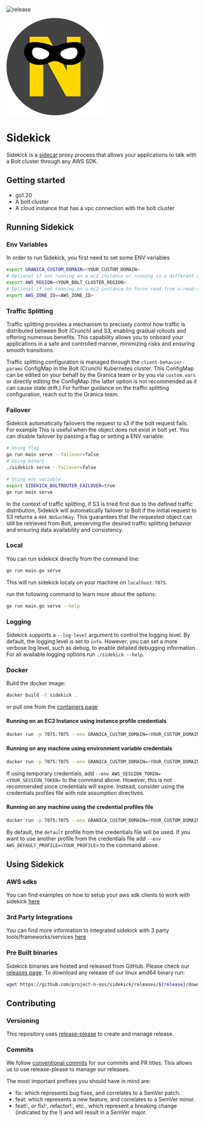 ![release](https://img.shields.io/github/v/release/project-n-oss/sidekick)

![projectn-sidekick.png](projectn-sidekick.png)

# Sidekick

Sidekick is a [sidecar](https://learn.microsoft.com/en-us/azure/architecture/patterns/sidecar) proxy process that allows your applications to talk with a Bolt cluster through any AWS SDK.

## Getting started

- go1.20
- A bolt cluster
- A cloud instance that has a vpc connection with the bolt cluster

## Running Sidekick

### Env Variables

In order to run Sidekick, you first need to set some ENV variables

```bash
export GRANICA_CUSTOM_DOMAIN=<YOUR_CUSTOM_DOMAIN>
# Optional if not running on a ec2 instance or running in a different region
export AWS_REGION=<YOUR_BOLT_CLUSTER_REGION>
# Optional if not running on a ec2 instance to force read from a read-replica in this az
export AWS_ZONE_ID=<AWS_ZONE_ID>
```

### Traffic Splitting

Traffic splitting provides a mechanism to precisely control how traffic is distributed between Bolt (Crunch) and S3, enabling gradual rollouts and offering numerous benefits. This capability allows you to onboard your applications in a safe and controlled manner, minimizing risks and ensuring smooth transitions.

Traffic splitting configuration is managed through the `client-behavior-params` ConfigMap in the Bolt (Crunch) Kubernetes cluster. This ConfigMap can be edited on your behalf by the Granica team or by you via `custom.vars` or directly editing the ConfigMap (the latter option is not recommended as it can cause state drift.) For further guidance on the traffic splitting configuration, reach out to the Granica team.

### Failover

Sidekick automatically failovers the request to s3 if the bolt request fails. For example This is useful when the object does not exist in bolt yet.
You can disable failover by passing a flag or setting a ENV variable:

```bash
# Using flag
go run main serve --failover=false
# Using binary
./sidekick serve --failover=false
```

```bash
# Using env variable
export SIDEKICK_BOLTROUTER_FAILOVER=true
go run main serve
```

In the context of traffic splitting, if S3 is tried first due to the defined traffic distribution, Sidekick will automatically failover to Bolt if the initial request to S3 returns a `404 NoSuchKey`. This guarantees that the requested object can still be retrieved from Bolt, preserving the desired traffic splitting behavior and ensuring data availability and consistency.

### Local

You can run sidekick directly from the command line:

```bash
go run main.go serve
```

This will run sidekick localy on your machine on `localhost:7075`.

run the following command to learn more about the options:

```bash
go run main.go serve --help
```

### Logging

Sidekick supports a `--log-level` argument to control the logging level. By default, the logging level is set to `info`. However, you can set a more verbose log level, such as debug, to enable detailed debugging information. For all available logging options run `./sidekick --help`.

### Docker

Build the docker image:

```bash
docker build -t sidekick .
```

or pull one from the [containers page](https://github.com/project-n-oss/sidekick/pkgs/container/sidekick)

#### Running on an EC2 Instance using instance profile credentials

```bash
docker run -p 7075:7075 --env GRANICA_CUSTOM_DOMAIN=<YOUR_CUSTOM_DOMAIN> -env AWS_REGION=<YOUR_BOLT_CLUSTER_REGION> <sidekick-image> sidekick serve
```

#### Running on any machine using environment variable credentials

```bash
docker run -p 7075:7075 --env GRANICA_CUSTOM_DOMAIN=<YOUR_CUSTOM_DOMAIN> -env AWS_REGION=<YOUR_BOLT_CLUSTER_REGION> --env AWS_ACCESS_KEY_ID=<YOUR_AWS_ACCESS_KEY> --env AWS_SECRET_ACCESS_KEY="<YOUR_AWS_SECRET_KEY>" <sidekick-image> serve -v
```

If using temporary credentials, add `--env AWS_SESSION_TOKEN=<YOUR_SESSION_TOKEN>` to the command above. However, this is not recommended since credentials will expire. Instead, consider using the credentials profiles file with role assumption directives.

#### Running on any machine using the credential profiles file

```bash
docker run -p 7075:7075 --env GRANICA_CUSTOM_DOMAIN=<YOUR_CUSTOM_DOMAIN> --env AWS_REGION=<YOUR_BOLT_CLUSTER_REGION> -v ~/.aws/:/root/.aws/ <sidekick-image> serve
```

By default, the `default` profile from the credentials file will be used. If you want to use another profile from the credentials file add `--env AWS_DEFAULT_PROFILE=<YOUR_PROFILE>` to the command above.

## Using Sidekick

### AWS sdks

You can find examples on how to setup your aws sdk clients to work with sidekick [here](./integrations/AWS_SDK.md)

### 3rd Party Integrations

You can find more information to integrated sidekick with 3 party tools/frameworks/services [here](./integrations)

### Pre Built binaries

Sidekick binaries are hosted and released from GitHub. Please check our [releases page](./releases).
To download any release of our linux amd64 binary run:

```bash
wget https://github.com/project-n-oss/sidekick/releases/${release}/download/sidekick-linux-amd64.tar.gz
```

## Contributing

### Versioning

This repository uses [release-please](https://github.com/google-github-actions/release-please-action) to create and manage release.

### Commits

We follow [conventional commits](https://www.conventionalcommits.org/en/v1.0.0/) for our commits and PR titles. This allows us to use release-please to manage our releases.

The most important prefixes you should have in mind are:

- fix: which represents bug fixes, and correlates to a SemVer patch.
- feat: which represents a new feature, and correlates to a SemVer minor.
- feat!:, or fix!:, refactor!:, etc., which represent a breaking change (indicated by the !) and will result in a SemVer major.
